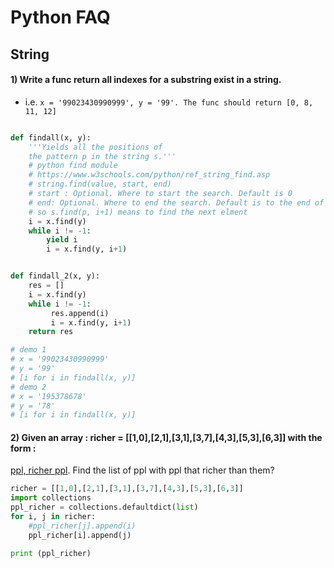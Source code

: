 # Python FAQ

## String 

#### 1) Write a func return all indexes for a substring exist in a string. 
- i.e. `x = '99023430990999', y = '99'. The func should return [0, 8, 11, 12]`

```python 

def findall(x, y):
    '''Yields all the positions of
    the pattern p in the string s.'''
    # python find module 
    # https://www.w3schools.com/python/ref_string_find.asp
    # string.find(value, start, end)
    # start : Optional. Where to start the search. Default is 0
    # end: Optional. Where to end the search. Default is to the end of the string
    # so s.find(p, i+1) means to find the next elment 
    i = x.find(y)
    while i != -1:
        yield i
        i = x.find(y, i+1)


def findall_2(x, y):
    res = []
    i = x.find(y)
    while i != -1:
         res.append(i)
         i = x.find(y, i+1)
    return res 

# demo 1 
# x = '99023430990999'
# y = '99'
# [i for i in findall(x, y)]
# demo 2 
# x = '195378678'
# y = '78'
# [i for i in findall(x, y)]

```

#### 2) Given an array : richer = [[1,0],[2,1],[3,1],[3,7],[4,3],[5,3],[6,3]] with the form :
[ppl, richer ppl](i.e.:`0>1`,`1>2`,`1>3`...). Find the list 
of ppl with ppl that richer than them?

```python 
richer = [[1,0],[2,1],[3,1],[3,7],[4,3],[5,3],[6,3]]
import collections 
ppl_richer = collections.defaultdict(list)
for i, j in richer:
    #ppl_richer[j].append(i)
    ppl_richer[i].append(j)

print (ppl_richer)

```


